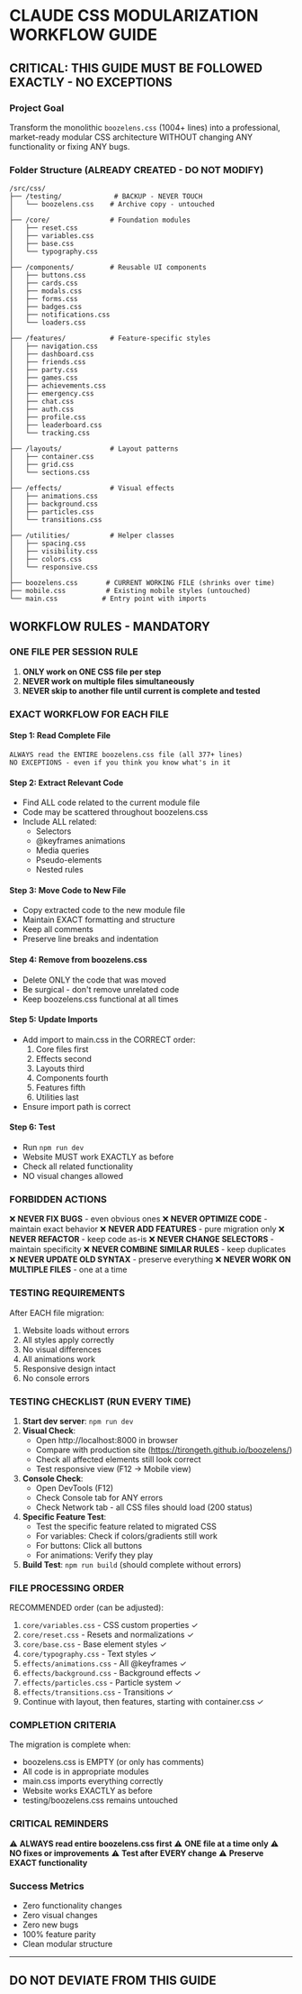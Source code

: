 # CLAUDE CSS MODULARIZATION WORKFLOW GUIDE

## CRITICAL: THIS GUIDE MUST BE FOLLOWED EXACTLY - NO EXCEPTIONS

### Project Goal
Transform the monolithic `boozelens.css` (1004+ lines) into a professional, market-ready modular CSS architecture WITHOUT changing ANY functionality or fixing ANY bugs.

### Folder Structure (ALREADY CREATED - DO NOT MODIFY)
```
/src/css/
├── /testing/             # BACKUP - NEVER TOUCH
│   └── boozelens.css    # Archive copy - untouched
│
├── /core/               # Foundation modules
│   ├── reset.css
│   ├── variables.css    
│   ├── base.css
│   └── typography.css
│
├── /components/         # Reusable UI components
│   ├── buttons.css
│   ├── cards.css
│   ├── modals.css
│   ├── forms.css
│   ├── badges.css
│   ├── notifications.css
│   └── loaders.css
│
├── /features/           # Feature-specific styles
│   ├── navigation.css
│   ├── dashboard.css
│   ├── friends.css
│   ├── party.css
│   ├── games.css
│   ├── achievements.css
│   ├── emergency.css
│   ├── chat.css
│   ├── auth.css
│   ├── profile.css
│   ├── leaderboard.css
│   └── tracking.css
│
├── /layouts/            # Layout patterns
│   ├── container.css
│   ├── grid.css
│   └── sections.css
│
├── /effects/            # Visual effects
│   ├── animations.css
│   ├── background.css
│   ├── particles.css
│   └── transitions.css
│
├── /utilities/          # Helper classes
│   ├── spacing.css
│   ├── visibility.css
│   ├── colors.css
│   └── responsive.css
│
├── boozelens.css       # CURRENT WORKING FILE (shrinks over time)
├── mobile.css          # Existing mobile styles (untouched)
└── main.css           # Entry point with imports
```

## WORKFLOW RULES - MANDATORY

### ONE FILE PER SESSION RULE
1. **ONLY work on ONE CSS file per step**
2. **NEVER work on multiple files simultaneously**
3. **NEVER skip to another file until current is complete and tested**

### EXACT WORKFLOW FOR EACH FILE

#### Step 1: Read Complete File
```
ALWAYS read the ENTIRE boozelens.css file (all 377+ lines)
NO EXCEPTIONS - even if you think you know what's in it
```

#### Step 2: Extract Relevant Code
- Find ALL code related to the current module file
- Code may be scattered throughout boozelens.css
- Include ALL related:
  - Selectors
  - @keyframes animations
  - Media queries
  - Pseudo-elements
  - Nested rules

#### Step 3: Move Code to New File
- Copy extracted code to the new module file
- Maintain EXACT formatting and structure
- Keep all comments
- Preserve line breaks and indentation

#### Step 4: Remove from boozelens.css
- Delete ONLY the code that was moved
- Be surgical - don't remove unrelated code
- Keep boozelens.css functional at all times

#### Step 5: Update Imports
- Add import to main.css in the CORRECT order: 
  1. Core files first
  2. Effects second
  3. Layouts third
  4. Components fourth
  5. Features fifth
  6. Utilities last
- Ensure import path is correct

#### Step 6: Test
- Run `npm run dev`
- Website MUST work EXACTLY as before
- Check all related functionality
- NO visual changes allowed

### FORBIDDEN ACTIONS

❌ **NEVER FIX BUGS** - even obvious ones
❌ **NEVER OPTIMIZE CODE** - maintain exact behavior
❌ **NEVER ADD FEATURES** - pure migration only
❌ **NEVER REFACTOR** - keep code as-is
❌ **NEVER CHANGE SELECTORS** - maintain specificity
❌ **NEVER COMBINE SIMILAR RULES** - keep duplicates
❌ **NEVER UPDATE OLD SYNTAX** - preserve everything
❌ **NEVER WORK ON MULTIPLE FILES** - one at a time

### TESTING REQUIREMENTS

After EACH file migration:
1. Website loads without errors
2. All styles apply correctly
3. No visual differences
4. All animations work
5. Responsive design intact
6. No console errors

### TESTING CHECKLIST (RUN EVERY TIME)

1. **Start dev server**: `npm run dev`
2. **Visual Check**:
   - Open http://localhost:8000 in browser
   - Compare with production site (https://tirongeth.github.io/boozelens/)
   - Check all affected elements still look correct
   - Test responsive view (F12 → Mobile view)
3. **Console Check**:
   - Open DevTools (F12)
   - Check Console tab for ANY errors
   - Check Network tab - all CSS files should load (200 status)
4. **Specific Feature Test**:
   - Test the specific feature related to migrated CSS
   - For variables: Check if colors/gradients still work
   - For buttons: Click all buttons
   - For animations: Verify they play
5. **Build Test**: `npm run build` (should complete without errors)

### FILE PROCESSING ORDER

RECOMMENDED order (can be adjusted):
1. `core/variables.css` - CSS custom properties ✓
2. `core/reset.css` - Resets and normalizations ✓
3. `core/base.css` - Base element styles ✓
4. `core/typography.css` - Text styles ✓
5. `effects/animations.css` - All @keyframes ✓
6. `effects/background.css` - Background effects ✓
7. `effects/particles.css` - Particle system ✓
8. `effects/transitions.css` - Transitions ✓
9. Continue with layout, then features, starting with container.css ✓

### COMPLETION CRITERIA

The migration is complete when:
- boozelens.css is EMPTY (or only has comments)
- All code is in appropriate modules
- main.css imports everything correctly
- Website works EXACTLY as before
- testing/boozelens.css remains untouched

### CRITICAL REMINDERS

⚠️ **ALWAYS read entire boozelens.css first**
⚠️ **ONE file at a time only**
⚠️ **NO fixes or improvements**
⚠️ **Test after EVERY change**
⚠️ **Preserve EXACT functionality**

### Success Metrics
- Zero functionality changes
- Zero visual changes
- Zero new bugs
- 100% feature parity
- Clean modular structure

---

## DO NOT DEVIATE FROM THIS GUIDE